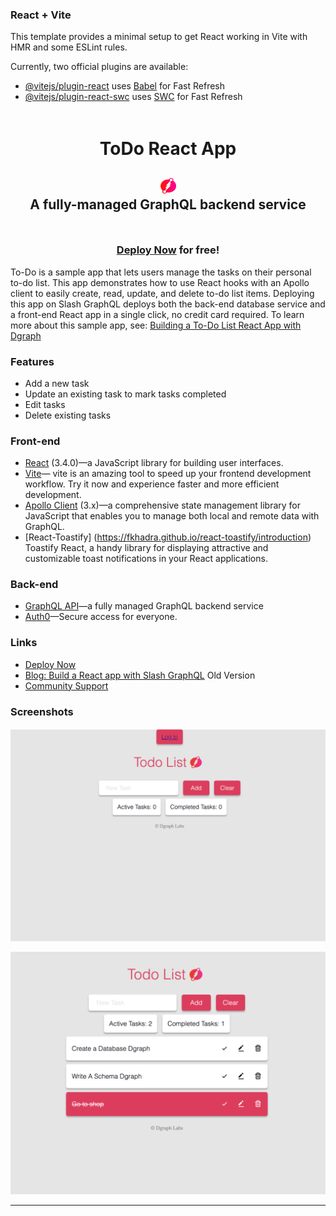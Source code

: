 ### React + Vite

This template provides a minimal setup to get React working in Vite with HMR and some ESLint rules.

Currently, two official plugins are available:

- [@vitejs/plugin-react](https://github.com/vitejs/vite-plugin-react/blob/main/packages/plugin-react/README.md) uses [Babel](https://babeljs.io/) for Fast Refresh
- [@vitejs/plugin-react-swc](https://github.com/vitejs/vite-plugin-react-swc) uses [SWC](https://swc.rs/) for Fast Refresh


<div style="padding-top: 5px; padding-bottom: 10px;">
  <h1 align="center">ToDo React App</h1>
  <h2 align="center">
    <a href="https://dgraph.io/docs/graphql" target="_blank">
      <img src="/new-todo-app-react/public/dgraph_color_icon.png" width=25 height=25 alt="GraphQL API" />
    </a><br />
    A fully-managed GraphQL backend service
  </h2>
</div>

<h3 align="center"><a href="https://dgraph.io/docs/learn/developer/todo-app-tutorial/todo-deploy/" target="_blank">Deploy Now</a> for free!</h3>

To-Do is a sample app that lets users manage the tasks on their personal to-do list. This app demonstrates how to use React hooks with an Apollo client to easily create, read, update, and delete to-do list items. Deploying this app on Slash GraphQL deploys both the back-end database service and a front-end React app in a single click, no credit card required. To learn more about this sample app, see: [Building a To-Do List React App with Dgraph](https://dgraph.io/blog/post/building-todo-list-react-dgraph/)

### Features
- Add a new task
- Update an existing task to mark tasks completed
- Edit tasks
- Delete existing tasks

### Front-end
- [React](https://reactjs.org/) (3.4.0)—a JavaScript library for building user interfaces.
- [Vite](https://vitejs.dev/guide/)— vite is an amazing tool to speed up your frontend development workflow. Try it now and experience faster and more efficient development.
- [Apollo Client](https://www.npmjs.com/package/@apollo/client) (3.x)—a comprehensive state management library for JavaScript that enables you to manage both local and remote data with GraphQL.
- [React-Toastify] (https://fkhadra.github.io/react-toastify/introduction) Toastify React, a handy library for displaying attractive and customizable toast notifications in your React applications.

### Back-end
- [GraphQL API](https://dgraph.io/docs/graphql)—a fully managed GraphQL backend service
- [Auth0](https://auth0.com/)—Secure access for everyone.


### Links
- [Deploy Now](https://dgraph.io/docs/learn/developer/todo-app-tutorial/todo-deploy/)
- [Blog: Build a React app with Slash GraphQL](https://dgraph.io/blog/post/todo-slash-graphql/) Old Version
- [Community Support](https://discuss.dgraph.io/)

### Screenshots

![Todo App 1](src/screenshots/todo_app_1.png)

![Todo App 2](src/screenshots/todo_app_2.png)

---
